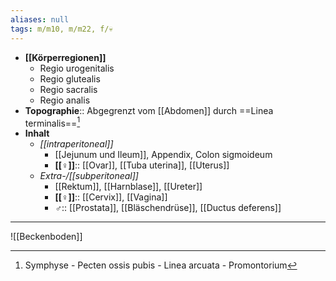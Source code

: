 ```yaml
---
aliases: null
tags: m/m10, m/m22, f/💀
---
```

- **[[Körperregionen]]**
	- Regio urogenitalis
	- Regio glutealis
	- Regio sacralis
	- Regio analis
- **Topographie**:: Abgegrenzt vom [[Abdomen]] durch ==Linea terminalis==[^1]
- **Inhalt**
	- *[[intraperitoneal]]* 
		- [[Jejunum und Ileum]], Appendix, Colon sigmoideum
		- **[[♀]]**:: [[Ovar]], [[Tuba uterina]], [[Uterus]]
	- *Extra-/[[subperitoneal]]* 
		- [[Rektum]], [[Harnblase]], [[Ureter]]
		- **[[♀]]**:: [[Cervix]], [[Vagina]]
		- **♂**:: [[Prostata]], [[Bläschendrüse]], [[Ductus deferens]]
---
![[Beckenboden]]

[^1]: Symphyse - Pecten ossis pubis - Linea arcuata - Promontorium
